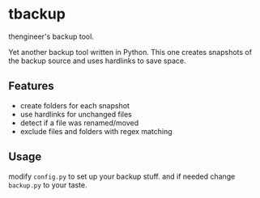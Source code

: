 tbackup
=======

thengineer's backup tool.

Yet another backup tool written in Python. This one creates snapshots of the backup source and uses hardlinks to save space.

Features
------------

* create folders for each snapshot
* use hardlinks for unchanged files
* detect if a file was renamed/moved
* exclude files and folders with regex matching



Usage
---------
modify `config.py` to set up your backup stuff. and if needed change `backup.py` to your taste.
